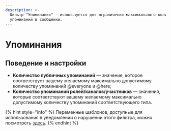 ```yaml
---
description: >-
  Фильтр "Упоминания" — используется для ограничения максимального количества
  упоминаний в сообщении.
---
```


# Упоминания

## Поведение и настройки

* **Количество публичных упоминаний** — значение, которое соответствует вашему желаемому максимально допустимому количеству упоминаний @everyone и @here;
* **Количество упоминаний ролей/каналов/участников** — значения, которые соответствуют вашему желаемому максимально допустимому количеству упоминаний соответствующего типа.

{% hint style="info" %}
Переменные шаблонов, доступные для использования в уведомлении о нарушении этого фильтра, можно посмотреть [здесь](../template-engine/variables.md#filtr-upominaniya).
{% endhint %}



